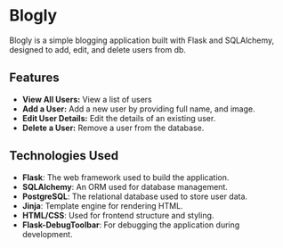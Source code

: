# Blogly

Blogly is a simple blogging application built with Flask and SQLAlchemy, designed to add, edit, and delete users from db. 

## Features

- **View All Users:** View a list of users
- **Add a User:** Add a new user by providing full name, and image. 
- **Edit User Details:** Edit the details of an existing user.
- **Delete a User:** Remove a user from the database.

## Technologies Used

- **Flask**: The web framework used to build the application.
- **SQLAlchemy**: An ORM used for database management.
- **PostgreSQL**: The relational database used to store user data.
- **Jinja**: Template engine for rendering HTML.
- **HTML/CSS**: Used for frontend structure and styling.
- **Flask-DebugToolbar**: For debugging the application during development.

